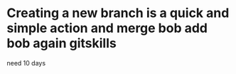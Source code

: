 Creating a new branch is a quick and simple action
and merge
bob
add bob again
gitskills
=========
need 10 days
